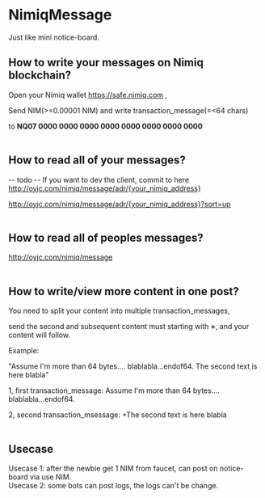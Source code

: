 # NimiqMessage

Just like mini notice-board.<br>


## How to write your messages on Nimiq blockchain?<br> 

Open your Nimiq wallet https://safe.nimiq.com ,<br> 

Send NIM(>=0.00001 NIM) and write transaction_message(=<64 chars) <br>

to **NQ07 0000 0000 0000 0000 0000 0000 0000 0000** <br><br>



## How to read all of your messages?<br>
-- todo -- If you want to dev the client, commit to here<br>
http://oyjc.com/nimiq/message/adr/{your_nimiq_address}<br>

http://oyjc.com/nimiq/message/adr/{your_nimiq_address}?sort=up<br><br>



## How to read all of peoples messages?<br>

http://oyjc.com/nimiq/message<br><br>


## How to write/view more content in one post?<br> 

You need to split your content into multiple transaction_messages, <br>

send the second and subsequent content must starting with **+**, and your content will follow.<br>


Example: <br>

"Assume I'm more than 64 bytes.... blablabla...endof64. The second text is here blabla"<br>

1, first transaction_message: Assume I'm more than 64 bytes.... blablabla...endof64.<br>

2, second transaction_msessage:  +The second text is here blabla<br><br>

## Usecase <br>
Usecase 1: after the newbie get 1 NIM from faucet, can post on notice-board via use NIM.<br>
Usecase 2: some bots can post logs, the logs can't be change.<br>

